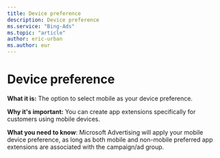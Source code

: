 ```yaml
---
title: Device preference
description: Device preference
ms.service: "Bing-Ads"
ms.topic: "article"
author: eric-urban
ms.author: eur
---
```


# Device preference

**What it is:** The option to select mobile as your device preference.

**Why it's important:** You can create app extensions specifically for customers using mobile devices.

**What you need to know**: Microsoft Advertising will apply your mobile device preference, as long as both mobile and non-mobile preferred app extensions are associated with the campaign/ad group.


